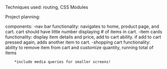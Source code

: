 Techniques used: routing, CSS Modules

Project planning:

components:
    -nav bar
        functionality: navigates to home, product page, and cart.
        cart should have little number displaying # of items in cart.
    -item cards
        functionality: display item details and price, add to cart ability. 
        if add to cart pressed again, adds another item to cart.
    -shopping cart
        functionality: ability to remove item from cart and customize quantity, running total of items


        *include media queries for smaller screens!

